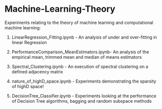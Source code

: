 # Machine-Learning-Theory

Experiments relating to the theory of machine learning and computational machine learning:

1. LinearRegression_Fitting.ipynb - An analysis of under and over-fitting in linear Regression

2. PerformanceComparison_MeanEstimators.ipynb- An analysis of the empirical mean, trimmed mean and median of means estimators

3. Spectral_Clustering.ipynb - An execution of spectral clustering on a defined adjacency matrix

4. nature_of_highD_space.ipynb - Experiments demonstrating the sparsity of highD space!

5. DecisionTree_Classifier.ipynb - Experiments looking at the performance of Decision Tree algorithms, bagging and random subspace methods
